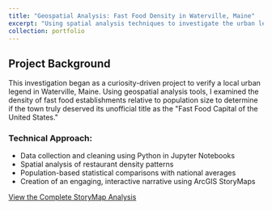 ```yaml
---
title: "Geospatial Analysis: Fast Food Density in Waterville, Maine"
excerpt: "Using spatial analysis techniques to investigate the urban legend of Waterville as the 'Fast Food Capital of the United States.' This project demonstrates my skills in data collection, geospatial analysis, and compelling data visualization through ArcGIS StoryMaps. <br/><img src='/images/waterville-map.jpg' alt='Waterville Fast Food Map' class='portfolio-image'>"
collection: portfolio
---
```


## Project Background

This investigation began as a curiosity-driven project to verify a local urban legend in Waterville, Maine. Using geospatial analysis tools, I examined the density of fast food establishments relative to population size to determine if the town truly deserved its unofficial title as the "Fast Food Capital of the United States."

### Technical Approach:
- Data collection and cleaning using Python in Jupyter Notebooks
- Spatial analysis of restaurant density patterns
- Population-based statistical comparisons with national averages
- Creation of an engaging, interactive narrative using ArcGIS StoryMaps

[View the Complete StoryMap Analysis](https://storymaps.arcgis.com/stories/8902d7ea4fd34bf3b7079dd8e9df9931)